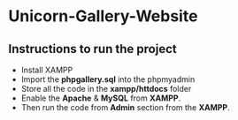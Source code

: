 # Unicorn-Gallery-Website

## Instructions to run the project

- Install XAMPP
- Import the **phpgallery.sql** into the phpmyadmin
- Store all the code in the **xampp/httdocs** folder
- Enable the **Apache** & **MySQL** from **XAMPP**.
- Then run the code from **Admin** section from the **XAMPP**.